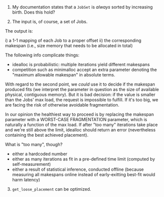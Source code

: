 1. My documentation states that a `JobSet` is *always* sorted by increasing birth. Does this hold?

2. The input is, of course, a set of Jobs.

The output is:

i) 	a 1-1 mapping of each Job to a proper offset
ii)	the corresponding makespan (i.e., size memory that needs to be allocated in total)

The following info complicate things:

- idealloc is probabilistic: multiple iterations yield different makespans
- competition such as minimalloc accept an extra parameter denoting the "maximum allowable makespan" in absolute terms.

With regard to the second point, we *could* use it to decide if the makespan produced fits (we interpret the parameter in question as the size of available physical, contiguous memory). But it is bad decision: if the value is smaller than the Jobs' max load, the request is impossible to fulfill. If it's too big, we are facing the risk of otherwise avoidable fragmentation.

In our opinion the healthiest way to proceed is by replacing the makespan parameter with a WORST-CASE FRAGMENTATION parameter, which is naturally a function of the max load. If after "too many" iterations take place and we're still above the limit, idealloc should return an error (nevertheless containing the best achieved placement).

What is "too many", though?

- either a hardcoded number
- either as many iterations as fit in a pre-defined time limit (computed by self-measurement)
- either a result of statistical inference, conducted offline (because measuring all makespans online instead of early-exitting best-fit would harm latency)

3. `get_loose_placement` can be optimized.